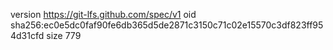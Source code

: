version https://git-lfs.github.com/spec/v1
oid sha256:ec0e5dc0faf90fe6db365d5de2871c3150c71c02e15570c3df823ff954d31cfd
size 779
